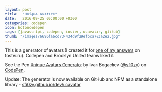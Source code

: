 ```yaml
---
layout: post
title:  "Unique avatars"
date:   2016-09-25 00:00:00 +0300
categories: codepen
icon: hotoncodepen
tags: [javascript, codepen, toster, ucavatar, github]
thumb: "/images/6695fa6cd734434d9f29efbca763a2e2.jpg"
---
```


This is a generator of avatars (I created it for [one of my answers][question-on-toster] on toster.ru). Codepen and Brooklyn United teams liked it.

<p data-height="414" data-theme-id="light" data-slug-hash="kkBAjd" data-default-tab="result" data-user="sfi0zy" data-embed-version="2" class="codepen">See the Pen <a href="http://codepen.io/sfi0zy/pen/kkBAjd/">Unique Avatars Generator</a> by Ivan Bogachev (<a href="http://codepen.io/sfi0zy">@sfi0zy</a>) on <a href="http://codepen.io">CodePen</a>.</p>
<script async src="//assets.codepen.io/assets/embed/ei.js"></script>

Update: The generator is now available on GitHub and NPM as a standalone library - [sfi0zy.github.io/dev/ucavatar](https://sfi0zy.github.io/dev/ucavatar).

[demo-on-codepen]: https://codepen.io/sfi0zy/pen/kkBAjd
[question-on-toster]: https://toster.ru/q/356711
